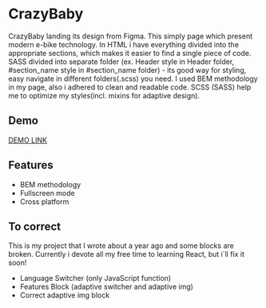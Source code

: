 
# CrazyBaby

CrazyBaby landing its design from Figma. This simply page which present modern e-bike technology. In HTML i have everything divided into the appropriate sections, which makes it easier to find a single piece of code. SASS divided into separate folder (ex. Header style in Header folder, #section_name style in #section_name folder) - its good way for styling, easy navigate in different folders(.scss) you need.
I used BEM methodology in my page, also i adhered to clean and readable code. SCSS (SASS) help me to optimize my styles(incl. mixins for adaptive design).


## Demo

[DEMO LINK](https://Vladyslav-amp.github.io/Kickstarter/)

## Features

- BEM methodology
- Fullscreen mode
- Cross platform


## To correct

This is my project that I wrote about a year ago and some blocks are broken. Currently i devote all my free time to learning React, but i`ll fix it soon!

- Language Switcher (only JavaScript function)
- Features Block (adaptive switcher and adaptive img)
- Correct adaptive img block
